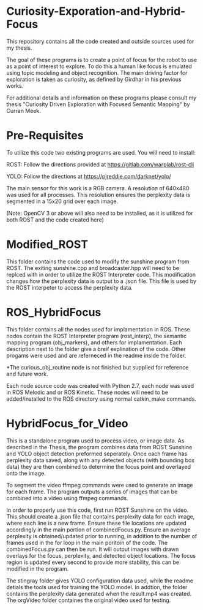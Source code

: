 # Curiosity-Exporation-and-Hybrid-Focus
This repository contains all the code created and outside sources used for my thesis.

The goal of these programs is to create a point of focus for the robot to use as a point of interest to explore.  To do this a human like focus is emulated using topic modeling and object recognition.  The main driving factor for exploration is taken as curiosity, as defined by Girdhar in his previous works.

For additional details and information on these programs please consult my thesis "Curiosity Driven Exploration with Focused Semantic Mapping" by Curran Meek.

# Pre-Requisites

To utilize this code two existing programs are used.  You will need to install:

ROST: Follow the directions provided at https://gitlab.com/warplab/rost-cli

YOLO: Follow the directions at https://pjreddie.com/darknet/yolo/

The main sensor for this work is a RGB camera.  A resolution of 640x480 was used for all processes.  This resolution ensures the perplexity data is segmented in a 15x20 grid over each image.

(Note: OpenCV 3 or above will also need to be installed, as it is utilized for both ROST and the code created here)

# Modified_ROST

This folder contains the code used to modify the sunshine program from ROST.  The exiting sunshine.cpp and broadcaster.hpp will need to be replced with in order to utilize the ROST Interpreter code.  This modification changes how the perplexity data is output to a .json file.  This file is used by the ROST interpeter to access the perplexity data.

# ROS_HybridFocus

This folder contains all the nodes used for implamentation in ROS.  These nodes contain the ROST Interpreter program (rost_interp), the semantic mapping program (obj_markers), and others for implamentation.  Each description next to the folder give a breif explination of the code.  Other progams were used and are referneced in the readme inside the folder. 

*The curious_obj_routine node is not finished but supplied for reference and future work.

Each node source code was created with Python 2.7, each node was used in ROS Melodic and or ROS Kinetic.  These nodes will need to be added/installed to the ROS directory using normal catkin_make commands.  

# HybridFocus_for_Video

This is a standalone program used to process video, or image data.  As described in the Thesis, the program combines data from ROST Sunshine and YOLO object detection preformed seperately.  Once each frame has perplexity data saved, along with any detected objects (with bounding box data) they are then combined to determine the focus point and overlayed onto the image.

To segment the video ffmpeg commands were used to generate an image for each frame.  The program outputs a series of images that can be combined into a video using ffmpeg commands.

In order to properly use this code, first run ROST Sunshine on the video.  This should create a .json file that contains perplexity data for each image, where each line is a new frame.  Ensure these file locations are updated accordingly in the main portion of combinedFocus.py.  Ensure an average perplexity is obtained/updated prior to running, in addition to the number of frames used in the for loop in the main poritoin of the code.  The combinedFocus.py can then be run.  It will output images with drawn overlays for the focus, perplexity, and detected object locations.  The focus region is updated every second to provide more stability, this can be modified in the program.  

The stingray folder gives YOLO configuration data used, while the readme detials the tools used for training the YOLO model.  In addtion, the folder contains the perplexity data generated when the result.mp4 was created.  The orgVideo folder containes the original video used for testing.
